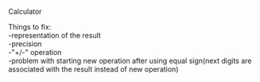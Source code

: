 Calculator

Things to fix:  
-representation of the result  
-precision  
-"+/-" operation  
-problem with starting new operation after using equal sign(next digits are associated with the result instead of new operation)  
